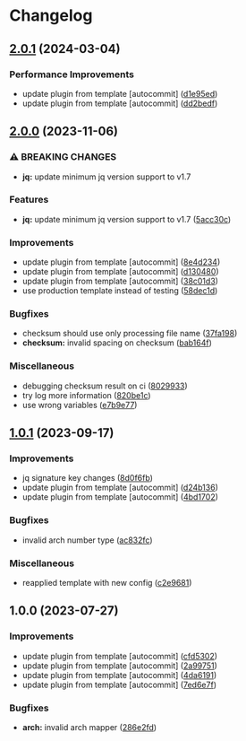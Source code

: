 # Changelog

## [2.0.1](https://github.com/kc-workspace/asdf-jq/compare/v2.0.0...v2.0.1) (2024-03-04)


### Performance Improvements

* update plugin from template [autocommit] ([d1e95ed](https://github.com/kc-workspace/asdf-jq/commit/d1e95ed1b81278e4c213dadfc169517006ae7e02))
* update plugin from template [autocommit] ([dd2bedf](https://github.com/kc-workspace/asdf-jq/commit/dd2bedf43ef8394d813a5185464f8adb00e5b0a9))

## [2.0.0](https://github.com/kc-workspace/asdf-jq/compare/v1.0.1...v2.0.0) (2023-11-06)


### ⚠ BREAKING CHANGES

* **jq:** update minimum jq version support to v1.7

### Features

* **jq:** update minimum jq version support to v1.7 ([5acc30c](https://github.com/kc-workspace/asdf-jq/commit/5acc30cfa416b7c9c2c8aa9b4797a29f5c16631f))


### Improvements

* update plugin from template [autocommit] ([8e4d234](https://github.com/kc-workspace/asdf-jq/commit/8e4d234764199ca3fdd8d72be6f8e200f21bb2ff))
* update plugin from template [autocommit] ([d130480](https://github.com/kc-workspace/asdf-jq/commit/d13048008128d95272ca867d74e3d834417e1b49))
* update plugin from template [autocommit] ([38c01d3](https://github.com/kc-workspace/asdf-jq/commit/38c01d3182b9f76371ce44a2ec7dd9dbc7fa55fe))
* use production template instead of testing ([58dec1d](https://github.com/kc-workspace/asdf-jq/commit/58dec1de31b02128bc75c366b795394374441752))


### Bugfixes

* checksum should use only processing file name ([37fa198](https://github.com/kc-workspace/asdf-jq/commit/37fa198eb926fc4197d373519c0f3b9e15d95853))
* **checksum:** invalid spacing on checksum ([bab164f](https://github.com/kc-workspace/asdf-jq/commit/bab164f1250c8d376af6be75be9277cafcd27527))


### Miscellaneous

* debugging checksum result on ci ([8029933](https://github.com/kc-workspace/asdf-jq/commit/8029933642cbd4b49c039c8d50f05232978e4c56))
* try log more information ([820be1c](https://github.com/kc-workspace/asdf-jq/commit/820be1c55ffb087411e66f9430cd904c114cd746))
* use wrong variables ([e7b9e77](https://github.com/kc-workspace/asdf-jq/commit/e7b9e77342272cb4a9e784dcede7fd899024cc7b))

## [1.0.1](https://github.com/kc-workspace/asdf-jq/compare/v1.0.0...v1.0.1) (2023-09-17)


### Improvements

* jq signature key changes ([8d0f6fb](https://github.com/kc-workspace/asdf-jq/commit/8d0f6fb832997ed6c307e235743fee9b84455b3d))
* update plugin from template [autocommit] ([d24b136](https://github.com/kc-workspace/asdf-jq/commit/d24b136426551839db2c23384c0928f5f289b75e))
* update plugin from template [autocommit] ([4bd1702](https://github.com/kc-workspace/asdf-jq/commit/4bd1702bc154698541754b2979cbf6ea2e88d210))


### Bugfixes

* invalid arch number type ([ac832fc](https://github.com/kc-workspace/asdf-jq/commit/ac832fce4bb71db1b46703c5636b4acc6fce9829))


### Miscellaneous

* reapplied template with new config ([c2e9681](https://github.com/kc-workspace/asdf-jq/commit/c2e968190c364dee9c43b0ec5ceee1c3becc848e))

## 1.0.0 (2023-07-27)


### Improvements

* update plugin from template [autocommit] ([cfd5302](https://github.com/kc-workspace/asdf-jq/commit/cfd5302a3f70d2330d94740d22699b4156b5317f))
* update plugin from template [autocommit] ([2a99751](https://github.com/kc-workspace/asdf-jq/commit/2a99751e5e73f08cea21daef143f9a46f91cc1ec))
* update plugin from template [autocommit] ([4da6191](https://github.com/kc-workspace/asdf-jq/commit/4da6191af506b080f0e74682bd50709a1a7b37ea))
* update plugin from template [autocommit] ([7ed6e7f](https://github.com/kc-workspace/asdf-jq/commit/7ed6e7f314af946d53617bd6bffda88b0c0d4d50))


### Bugfixes

* **arch:** invalid arch mapper ([286e2fd](https://github.com/kc-workspace/asdf-jq/commit/286e2fda51df0f811a3e9cd5d0b5e84cf5a1bd65))
